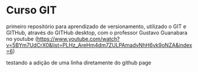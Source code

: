 # Curso GIT
 primeiro repositório para aprendizado de versionamento, utilizado o GIT e GITHub, através do GITHub desktop, com o professor Gustavo Guanabara no youtube (https://www.youtube.com/watch?v=5BYm7UdCrX0&list=PLHz_AreHm4dm7ZULPAmadvNhH6vk9oNZA&index=6)
 
 testando a adição de uma linha diretamente do github page
